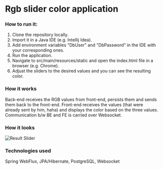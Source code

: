 # Rgb slider color application 

### How to run it:

1. Clone the repository locally.
2. Import it in a Java IDE (e.g. Intellij Idea).
3. Add environment variables "DbUser" and "DbPassword" in the IDE with your corresponding ones. 
3. Run the application.
4. Navigate to src/main/resources/static and open the index.html file in a browser (e.g. Chrome). 
5. Adjust the sliders to the desired values and you can see the resulting color.

### How it works
Back-end receives the RGB values from front-end, persists them and sends them back to the front-end.
Front-end receives the values (that were already sent by him, haha) and displays the color based on the three values.
Communication b/w BE and FE is carried over Websocket.

### How it looks
![Result Slider](docs/task1.PNG) 

### Technologies used
Spring WebFlux, JPA/Hibernate, PostgreSQL, Websocket

